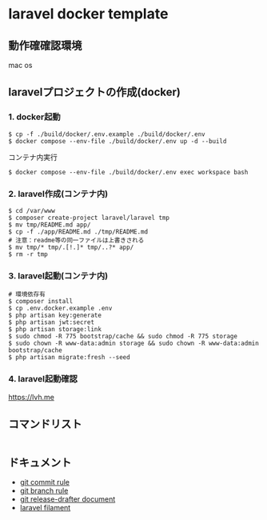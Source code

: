 # laravel docker template

## 動作確確認環境
mac os

## laravelプロジェクトの作成(docker)
### 1. docker起動
```shell
$ cp -f ./build/docker/.env.example ./build/docker/.env
$ docker compose --env-file ./build/docker/.env up -d --build
```
コンテナ内実行
```shell
$ docker compose --env-file ./build/docker/.env exec workspace bash
```

### 2. laravel作成(コンテナ内)
```shell
$ cd /var/www
$ composer create-project laravel/laravel tmp
$ mv tmp/README.md app/
$ cp -f ./app/README.md ./tmp/README.md
# 注意：readme等の同一ファイルは上書きされる
$ mv tmp/* tmp/.[!.]* tmp/..?* app/
$ rm -r tmp
```

### 3. laravel起動(コンテナ内)
```shell
# 環境依存有
$ composer install
$ cp .env.docker.example .env
$ php artisan key:generate
$ php artisan jwt:secret
$ php artisan storage:link
$ sudo chmod -R 775 bootstrap/cache && sudo chmod -R 775 storage
$ sudo chown -R www-data:admin storage && sudo chown -R www-data:admin bootstrap/cache
$ php artisan migrate:fresh --seed
```

### 4. laravel起動確認
https://lvh.me

## コマンドリスト
```shell
```

## ドキュメント
- [git commit rule](./docs/markdown/git/commit.md)
- [git branch rule](./docs/markdown/git/branch.md)
- [git release-drafter document](./docs/markdown/git/release-drafter.md)
- [laravel filament](./docs/markdown/laravel/filament/index.md)
